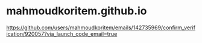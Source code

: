 # mahmoudkoritem.github.io
https://github.com/users/mahmoudkoritem/emails/142735969/confirm_verification/920057?via_launch_code_email=true
